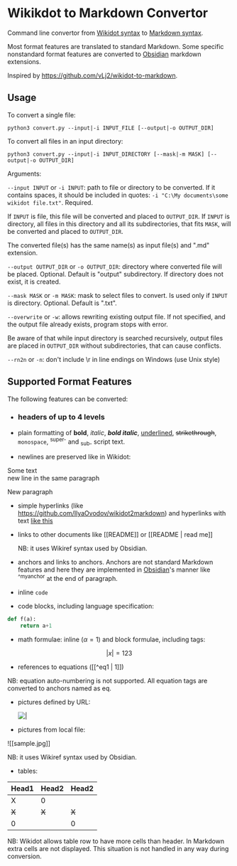 # Wikikdot to Markdown Convertor

Command line convertor from [Wikidot syntax](http://www.wikidot.com/doc:quick-reference) to
[Markdown syntax](http://daringfireball.net/projects/markdown/syntax).

Most format features are translated to standard Markdown. Some specific nonstandard
format features are converted to [Obsidian](https://obsidian.md/) markdown extensions.   

Inspired by https://github.com/vLj2/wikidot-to-markdown.

## Usage
To convert a single file:

    python3 convert.py --input|-i INPUT_FILE [--output|-o OUTPUT_DIR]

To convert all files in an input directory: 

    python3 convert.py --input|-i INPUT_DIRECTORY [--mask|-m MASK] [--output|-o OUTPUT_DIR]

Arguments:

`--input INPUT` or `-i INPUT`: path to file or directory to be converted. If it contains spaces,
it should be included in quotes: `-i "C:\My documents\some wikidot file.txt"`. Required.

If `INPUT` is file, this file will be converted and placed to `OUTPUT_DIR`.
If `INPUT` is directory, all files in this directory and all its subdirectories, that fits `MASK`,
will be converted and placed to `OUTPUT_DIR`.

The converted file(s) has the same name(s) as input file(s) and ".md" extension. 

`--output OUTPUT_DIR` or `-o OUTPUT_DIR`: directory where converted file will be placed.
Optional. Default is "output" subdirectory. If directory does not exist, it is created.

`--mask MASK` or `-m MASK`: mask to select files to convert. Is used only if `INPUT` is directory.
Optional. Default is ".txt".

`--overwrite` or `-w`: allows rewriting existing output file. If not specified,
and the output file already exists, program stops with error.

Be aware of that while input directory is searched recursively, output files are placed in
`OUTPUT_DIR` without subdirectories, that can cause conflicts.

`--rn2n` or `-n`: don't include \r in line endings on Windows (use Unix style)  

## Supported Format Features

The following features can be converted:

- ### headers of up to 4 levels

- plain formatting of **bold**, *italic*, ***bold italic***, <u>underlined</u>, ~~strikethrough~~, `monospace`, <sup>super-</sup> and <sub>sub-</sub> script text.

- newlines are preserved like in Wikidot:
  
Some text  
new line in the same paragraph

New paragraph

- simple hyperlinks (like https://github.com/IlyaOvodov/wikidot2markdown) and hyperlinks with text
[like this](https://github.com/IlyaOvodov/wikidot2markdown)

- links to other documents like [[README]] or [[README | read me]]

  NB: it uses Wikiref syntax used by Obsidian.

- anchors and links to anchors. Anchors are not standard Markdown features and here they 
are implemented in [Obsidian](https:://obsidian.md)'s manner like <sup>^myanchor</sup> at the end of paragraph.

- inline `code`

- code blocks, including language specification:
```Python
def f(a):
    return a+1
```

- math formulae: inline ($\alpha=1$) and block formulae, including tags:

$$ \tag{eq1}
|x| = 123
$$

- references to equations ([[^eq1 | 1]])

NB: equation auto-numbering is not supported. All equation tags are converted to anchors 
  named as eq<original tag>.

- pictures defined by URL:
  
  ![|](https://upload.wikimedia.org/wikipedia/commons/a/af/DBSCAN-Illustration.svg)

- pictures from local file:

![[sample.jpg]]

  NB: it uses Wikiref syntax used by Obsidian.

- tables:

| Head1 | Head2 | Head2 |
| --- | --- | --- |
| X | 0 |   |
| ~~X~~ | ~~X~~ | ~~X~~ |
| 0 |   | 0  |

NB: Wikidot allows table row to have more cells than header. In Markdown extra cells are not displayed.
This situation is not handled in any way during conversion.